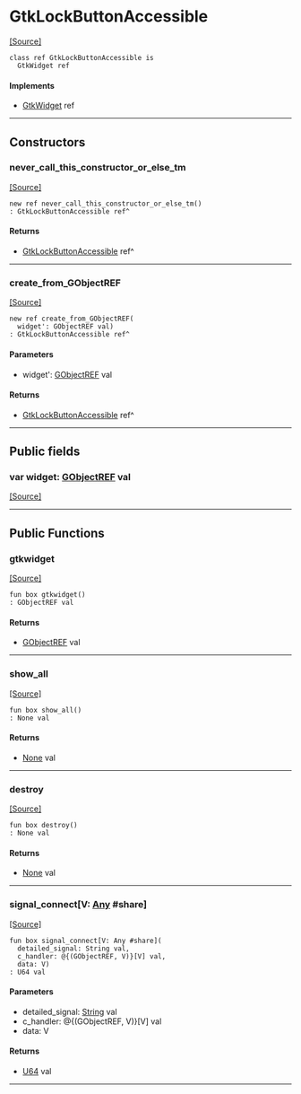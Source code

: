 # GtkLockButtonAccessible
<span class="source-link">[[Source]](src/gtk3/GtkLockButtonAccessible.md#L6)</span>
```pony
class ref GtkLockButtonAccessible is
  GtkWidget ref
```

#### Implements

* [GtkWidget](gtk3-GtkWidget.md) ref

---

## Constructors

### never_call_this_constructor_or_else_tm
<span class="source-link">[[Source]](src/gtk3/GtkLockButtonAccessible.md#L10)</span>


```pony
new ref never_call_this_constructor_or_else_tm()
: GtkLockButtonAccessible ref^
```

#### Returns

* [GtkLockButtonAccessible](gtk3-GtkLockButtonAccessible.md) ref^

---

### create_from_GObjectREF
<span class="source-link">[[Source]](src/gtk3/GtkLockButtonAccessible.md#L13)</span>


```pony
new ref create_from_GObjectREF(
  widget': GObjectREF val)
: GtkLockButtonAccessible ref^
```
#### Parameters

*   widget': [GObjectREF](gtk3-..-gobject-GObjectREF.md) val

#### Returns

* [GtkLockButtonAccessible](gtk3-GtkLockButtonAccessible.md) ref^

---

## Public fields

### var widget: [GObjectREF](gtk3-..-gobject-GObjectREF.md) val
<span class="source-link">[[Source]](src/gtk3/GtkLockButtonAccessible.md#L7)</span>



---

## Public Functions

### gtkwidget
<span class="source-link">[[Source]](src/gtk3/GtkLockButtonAccessible.md#L9)</span>


```pony
fun box gtkwidget()
: GObjectREF val
```

#### Returns

* [GObjectREF](gtk3-..-gobject-GObjectREF.md) val

---

### show_all
<span class="source-link">[[Source]](src/gtk3/GtkWidget.md#L4)</span>


```pony
fun box show_all()
: None val
```

#### Returns

* [None](builtin-None.md) val

---

### destroy
<span class="source-link">[[Source]](src/gtk3/GtkWidget.md#L10)</span>


```pony
fun box destroy()
: None val
```

#### Returns

* [None](builtin-None.md) val

---

### signal_connect\[V: [Any](builtin-Any.md) #share\]
<span class="source-link">[[Source]](src/gtk3/GtkWidget.md#L13)</span>


```pony
fun box signal_connect[V: Any #share](
  detailed_signal: String val,
  c_handler: @{(GObjectREF, V)}[V] val,
  data: V)
: U64 val
```
#### Parameters

*   detailed_signal: [String](builtin-String.md) val
*   c_handler: @{(GObjectREF, V)}[V] val
*   data: V

#### Returns

* [U64](builtin-U64.md) val

---

